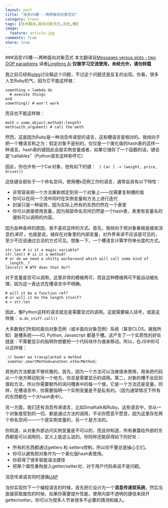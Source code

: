 ```yaml
---
layout: post
title: "消息VS槽---两种面向对象范式"
category: trans
tags: [技术翻译,面向对象范式,消息,槽]
image:
  feature: article.jpg
comments: True
share: true
---
```





###消息VS槽---两种面向对象范式
本文翻译自[Messages versus slots - two OOP paradigms](http://live.julik.nl/2012/08/messages-versus-slots) 
译者[Lingfeng Ai](http:\\hanxiaomax.github.com) 
**仅做学习交流使用，未经允许，请勿转载**


我之前已经和[oleg](http://blog.oleganza.com/)讨论稿这个问题，不过这个问题还是反复的出现。你看，很多人生Ruby的气，因为它不能这样做：
```
something = lambda do
  # execute things
end
something() # won't work
```

而且也不能这样做：

```
meth = some_object.method(:length)
meth(with_argument) # call the meth
```

然而，这是因为Ruby是一种消息传递型的语言，这和槽语言是相对的。我倾向于把一个槽语言称之为：假定对象不是别的，仅仅是一个美化版的hash表的这样一种语言。hash表的键因此会是实例变量或者，如果它储存了一个函数的话，键会是“callables”（Python语言这样称呼它）

因此，你也许有一个Car对象，他有如下的键：
` [ Car ] -> [weight, price, drive()]`

这些键全部处于一个命名空间，使用槽s范例工作的语言，通常会具有以下特性：

- 非常容易把一个方法重新绑定到另一个对象上——仅需要复制槽的值
- 你可以在同一个流中同时在实例变量和方法上进行迭代
- 封装只是一种装饰，因为实际上所有的东西仍然在一个表里
- 你可以直接使用变量，因为局部命名空间仍然是一个hash表，表里有变量名的键和可以调用的内容。

因为各种各样的原因，我不喜欢这样的方式。首先，我倾向于把对象看做是接收消息的*演员* 。也就是说，储存在对象里的内部变量，对外界来讲不应该是可见的，至少不应该通过合法的方式可见。想象一下，一个槽语言计算字符串长度的方式。

```
str.len # is it a magic variable?
str.len() # is it a method?
# or do we need a shitty workaround which will call some kind of __length__?
len(str) # WTF does that do??
```

对于变量是否可以调用，这里非常的模棱两可，而且这种模棱两可不能自动被处理，因为这一表达式在槽语言中不明确。

```
# will it be a function ref?
# or will it be the length itself?
m = str.len
```

因此，像Python这样的语言就总是需要显式的调用。这就需要输入括号，或是这样做：
`m.do_stuff.call()`

大多数我们所知的面向对象范例（或半面向对象范例）系统（甚至CLOS，据我所知）是槽系统——IO, Python, Javascript 都基于槽。这产生了一个实质性的好处就是：不需要显示的指明你想要把一个代码块作为值来移动。所以，在JS中你可以这样做：
```
 // boom! we transplanted a method
 someVar.smartMethod=another.otherMethod;
```
其他的方法都是不够优雅的。首先，因为一个方法可以当做值来使用，用来把代码从一个地方移动到另一个地方。你总是需要显示的调用。第二，对象的槽不会区别值和方法，所以你需要额外的询问槽表中的每一个值，它是一个方法还是变量。同样，在槽语言中，你需要指明一个实例变量是不是私有的。（因为通常情况下所有的东西都在一个大hash表中）。

另一方面，我们还有消息传递语言，比如Smalltalk和Ruby。这些语言中，你从一个对象接受到的一切，都是通过方法的调用，不论你愿意不愿意，因为这里存在两个命名空间——一个是实例变量的，另一个是方法的。

你知道，从对象外部访问实例变量是不可以的，而且你知道，所有暴露给外部的东西都是可以调用的，定义上是这么说的。你同样还能获得如下的好处：

- 所有的东西都通过getters 和 setters控制，所以你不要总是操心它们。
- 你可以避免把对象作为一个美化版hash表使用。
- 你获得了很多智能语法捷径
- 把某个属性重构放入getter/setter对，对于用户代码来说不是问题。

消息传递语言同时遵循[UAP](http://en.wikipedia.org/wiki/Uniform_access_principle)

当你实现你下一个编程语言的时候，首先把它设计为一个**消息传递型系统**，然后当直接获取属性的时候，如果你需要提升性能，使用内部不透明的捷径来绕开getter/setter。你可以为很多人节省很多不必要的猜测和输入。